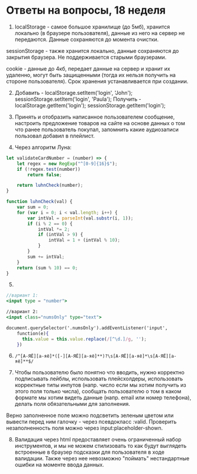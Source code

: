 # Ответы на вопросы, 18 неделя

1) localStorage - самое большое хранилище (до 5мб), хранится локально (в браузере пользователя), данные из него на сервер не передаются. Данные сохраняются до момента очистки.

sessionStorage - также хранится локально, данные сохраняются до закрытия браузера. Не поддерживается старыми браузерами.

cookie - данные до 4кб, передает данные на сервер и хранит их удаленно, могут быть защищенными (тогда их нельзя получить на стороне пользователя). Срок хранения устанавливается при создании.

2) Добавить - localStorage.setItem('login', 'John'); sessionStorage.setItem('login', 'Paula');
Получить - localStorage.getItem('login'); sessionStorage.getItem('login');

3) Принять и отобразить написанное пользователем сообщение, настроить предложение товаров на сайте на основе данных о том что ранее пользователь покупал, запомнить какие аудиозаписи пользовал добавил в плейлист.

4) Через алгоритм Луна:

```jsx
let validateCardNumber = (number) => {
    let regex = new RegExp("^[0-9]{16}$");
    if (!regex.test(number))
        return false;

    return luhnCheck(number);
}

function luhnCheck(val) {
    var sum = 0;
    for (var i = 0; i < val.length; i++) {
        var intVal = parseInt(val.substr(i, 1));
        if (i % 2 == 0) {
            intVal *= 2;
            if (intVal > 9) {
                intVal = 1 + (intVal % 10);
            }
        }
        sum += intVal;
    }
    return (sum % 10) == 0;
}
```

5) 

```jsx
//вариант 1:
<input type = "number">

//вариант 2:
<input class="numsOnly" type="text">

document.querySelector('.numsOnly').addEventListener('input', 
    function(e){
      this.value = this.value.replace(/[^\d.]/g, '');
    })
```

6) `/^[А-ЯЁ][а-яё]*([-][А-ЯЁ][а-яё]**)?\s[А-ЯЁ][а-яё]*\s[А-ЯЁ][а-яё]**$/`

7) Чтобы пользователю было понятно что вводить, нужно корректно подписывать лейблы, использовать плейсхолдеры, использовать корректные типы инпутов (напр. число если мы хотим получить из этого поля только числа), сообщать пользователю о том в каком формате мы хотим видеть данные (напр. email или номер телефона), делать поля обязательными для заполнения. 

Верно заполненное поле можно подсветить зеленым цветом или вывести перед ним галочку - через псевдокласс :valid. Проверить незаполненность поля можно через input:placeholder-shown. 

8) Валидация через html предоставляет очень ограниченный набор инструментов, и мы не можем стилизовать то как будут выглядеть встроенные в браузер подсказки для пользователя в ходе валидации. Также через нее невозможно "поймать" нестандартные ошибки на моменте ввода данных.